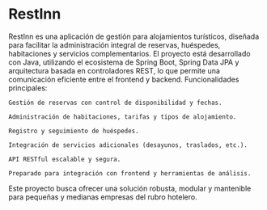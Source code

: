 # RestInn

RestInn es una aplicación de gestión para alojamientos turísticos, diseñada para facilitar la administración integral de reservas, huéspedes, habitaciones y servicios complementarios.
El proyecto está desarrollado con Java, utilizando el ecosistema de Spring Boot, Spring Data JPA y arquitectura basada en controladores REST, lo que permite una comunicación eficiente entre el frontend y backend.
Funcionalidades principales:

    Gestión de reservas con control de disponibilidad y fechas.

    Administración de habitaciones, tarifas y tipos de alojamiento.

    Registro y seguimiento de huéspedes.

    Integración de servicios adicionales (desayunos, traslados, etc.).

    API RESTful escalable y segura.

    Preparado para integración con frontend y herramientas de análisis.

Este proyecto busca ofrecer una solución robusta, modular y mantenible para pequeñas y medianas empresas del rubro hotelero.
